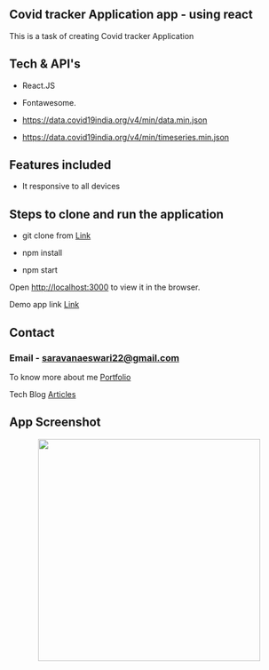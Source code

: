 ## Covid tracker Application app - using react

This is a task of creating Covid tracker Application

## Tech & API's

- React.JS
- Fontawesome.

- https://data.covid19india.org/v4/min/data.min.json
- https://data.covid19india.org/v4/min/timeseries.min.json

## Features included

- It responsive to all devices

## Steps to clone and run the application

- git clone from [Link](https://github.com/Saravanakumarke/Covid)

- npm install

- npm start

Open [http://localhost:3000](http://localhost:3000) to view it in the browser.

Demo app link [Link](https://customercontenthub.netlify.app/)

## Contact

### Email - saravanaeswari22@gmail.com

To know more about me [Portfolio](https://saravana.netlify.app/)

Tech Blog [Articles](https://saravana-blog.netlify.app/)

## App Screenshot

<div align="center">
    <img src="/screenshots/screen1.jpg" width="400px"</img> 
</div>
